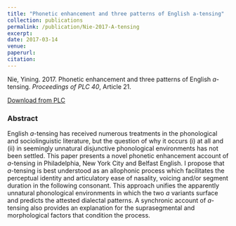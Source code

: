```yaml
---
title: "Phonetic enhancement and three patterns of English a-tensing"
collection: publications
permalink: /publication/Nie-2017-A-tensing
excerpt:
date: 2017-03-14
venue: 
paperurl:
citation: 
---
```


Nie, Yining. 2017. Phonetic enhancement and three patterns of English <i>a</i>-tensing. <i>Proceedings of PLC 40</i>, Article 21.

[Download from PLC](https://repository.upenn.edu/pwpl/vol23/iss1/21/)

### Abstract

English <i>a</i>-tensing has received numerous treatments in the phonological and sociolinguistic literature, but the question of why it occurs (i) at all and (ii) in seemingly unnatural disjunctive phonological environments has not been settled. This paper presents a novel phonetic enhancement account of <i>a</i>-tensing in Philadelphia, New York City and Belfast English. I propose that <i>a</i>-tensing is best understood as an allophonic process which facilitates the perceptual identity and articulatory ease of nasality, voicing and/or segment duration in the following consonant. This approach unifies the apparently unnatural phonological environments in which the two <i>a</i> variants surface and predicts the attested dialectal patterns. A synchronic account of <i>a</i>-tensing also provides an explanation for the suprasegmental and morphological factors that condition the process.
